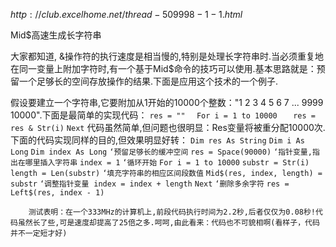 $http://club.excelhome.net/thread-509998-1-1.html$



Mid$高速生成长字符串

大家都知道, &操作符的执行速度是相当慢的,特别是处理长字符串时.当必须重复地在同一变量上附加字符时,有一个基于Mid$命令的技巧可以使用.基本思路就是：预留一个足够长的空间存放操作的结果.下面是应用这个技术的一个例子.

假设要建立一个字符串,它要附加从1开始的10000个整数："1 2 3 4 5 6 7 ... 9999 10000".下面是最简单的实现代码：
`res = ""` 
`​	For i = 1 to 10000`
`	res = res & Str(i)`
``Next``
         代码虽然简单,但问题也很明显：Res变量将被重分配10000次.下面的代码实现同样的目的,但效果明显好转：
`Dim res As String` 
`Dim i As Long` 
`Dim index As Long` 
`‘预留足够长的缓冲空间`
`res = Space(90000)`
`‘指针变量,指出在哪里插入字符串`
`index = 1`
`‘循环开始`
`For i = 1 to 10000`
​	`substr = Str(i)`
​	`length = Len(substr)`
​	`‘填充字符串的相应区间段数值`
​	`Mid$(res, index, length) = substr`
`‘调整指针变量`
​	`index = index + length`
`Next`
`‘删除多余字符`
`res = Left$(res, index - 1)`

        测试表明：在一个333MHz的计算机上,前段代码执行时间为2.2秒,后者仅仅为0.08秒!代码虽然长了些,可是速度却提高了25倍之多.呵呵,由此看来：代码也不可貌相啊(看样子，代码并不一定短才好) 

